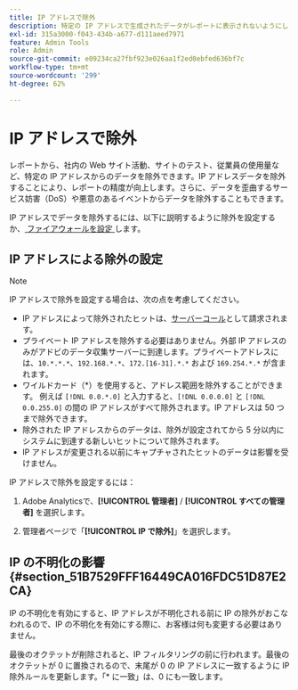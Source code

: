 ```yaml
---
title: IP アドレスで除外
description: 特定の IP アドレスで生成されたデータがレポートに表示されないようにします。
exl-id: 315a3000-f043-434b-a677-d111aeed7971
feature: Admin Tools
role: Admin
source-git-commit: e09234ca27fbf923e026aa1f2ed0ebfed636bf7c
workflow-type: tm+mt
source-wordcount: '299'
ht-degree: 62%

---
```


# IP アドレスで除外

レポートから、社内の Web サイト活動、サイトのテスト、従業員の使用量など、特定の IP アドレスからのデータを除外できます。IP アドレスデータを除外することにより、レポートの精度が向上します。さらに、データを歪曲するサービス妨害（DoS）や悪意のあるイベントからデータを除外することもできます。

IP アドレスでデータを除外するには、以下に説明するように除外を設定するか、[ ファイアウォールを設定 ](/help/technotes/ip-addresses.md) します。

## IP アドレスによる除外の設定

>[!NOTE]
>
>IP アドレスで除外を設定する場合は、次の点を考慮してください。
>
>* IP アドレスによって除外されたヒットは、[サーバーコール](/help/technotes/terms.md)として請求されます。
>* プライベート IP アドレスを除外する必要はありません。外部 IP アドレスのみがアドビのデータ収集サーバーに到達します。プライベートアドレスには、`10.*.*.*`、`192.168.*.*`、`172.[16-31].*.*` および `169.254.*.*` が含まれます。
>* ワイルドカード（&#42;）を使用すると、アドレス範囲を除外することができます。 例えば `[!DNL 0.0.*.0]` と入力すると、`[!DNL 0.0.0.0]` と `[!DNL 0.0.255.0]` の間の IP アドレスがすべて除外されます。IP アドレスは 50 つまで除外できます。
>* 除外された IP アドレスからのデータは、除外が設定されてから 5 分以内にシステムに到達する新しいヒットについて除外されます。
>* IP アドレスが変更される以前にキャプチャされたヒットのデータは影響を受けません。
>

IP アドレスで除外を設定するには：

1. Adobe Analyticsで、**[!UICONTROL 管理者]** / **[!UICONTROL すべての管理者]** を選択します。

1. 管理者ページで「**[!UICONTROL IP で除外]**」を選択します。




## IP の不明化の影響 {#section_51B7529FFF16449CA016FDC51D87E2CA}

IP の不明化を有効にすると、IP アドレスが不明化される前に IP の除外がおこなわれるので、IP の不明化を有効にする際に、お客様は何も変更する必要はありません。

最後のオクテットが削除されると、IP フィルタリングの前に行われます。最後のオクテットが 0 に置換されるので、末尾が 0 の IP アドレスに一致するように IP 除外ルールを更新します。「&#42; に一致」は、0 にも一致します。
